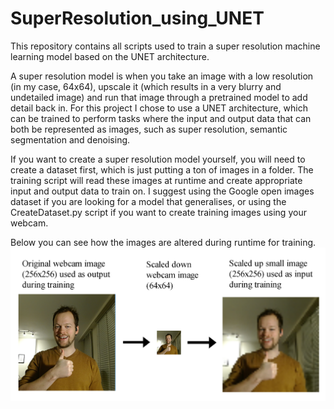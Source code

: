 # SuperResolution_using_UNET

This repository contains all scripts used to train a super resolution machine learning model based on the UNET architecture. 

A super resolution model is when you take an image with a low resolution (in my case, 64x64), upscale it (which results in a very blurry and undetailed image) and run that image through a pretrained model to add detail back in. For this project I chose to use a UNET architecture, which can be trained to perform tasks where the input and output data that can both be represented as images, such as super resolution, semantic segmentation and denoising.

If you want to create a super resolution model yourself, you will need to create a dataset first, which is just putting a ton of images in a folder. The training script will read these images at runtime and create appropriate input and output data to train on. I suggest using the Google open images dataset if you are looking for a model that generalises, or using the CreateDataset.py script if you want to create training images using your webcam.


Below you can see how the images are altered during runtime for training.
![alt text](IMG/trainingData.png)
